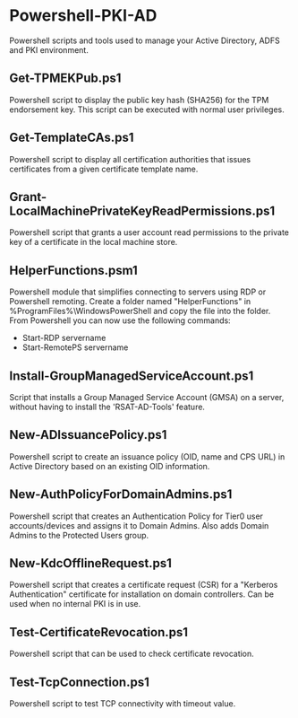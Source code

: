 # Powershell-PKI-AD
Powershell scripts and tools used to manage your Active Directory, ADFS and PKI environment.

## Get-TPMEKPub.ps1
Powershell script to display the public key hash (SHA256) for the TPM endorsement key. This script can be executed with normal user privileges.

## Get-TemplateCAs.ps1
Powershell script to display all certification authorities that issues certificates from a given certificate template name.

## Grant-LocalMachinePrivateKeyReadPermissions.ps1
Powershell script that grants a user account read permissions to the private key of a certificate in the local machine store.

## HelperFunctions.psm1
Powershell module that simplifies connecting to servers using RDP or Powershell remoting. Create a folder named "HelperFunctions" in %ProgramFiles%\WindowsPowerShell and copy the file into the folder. From Powershell you can now use the following commands:
- Start-RDP servername
- Start-RemotePS servername

## Install-GroupManagedServiceAccount.ps1
Script that installs a Group Managed Service Account (GMSA) on a server, without having to install the 'RSAT-AD-Tools' feature.

## New-ADIssuancePolicy.ps1
Powershell script to create an issuance policy (OID, name and CPS URL) in Active Directory based on an existing OID information.

## New-AuthPolicyForDomainAdmins.ps1
Powershell script that creates an Authentication Policy for Tier0 user accounts/devices and assigns it to Domain Admins. Also adds Domain Admins to the Protected Users group.

## New-KdcOfflineRequest.ps1
Powershell script that creates a certificate request (CSR) for a "Kerberos Authentication" certificate for installation on domain controllers. Can be used when no internal PKI is in use.

## Test-CertificateRevocation.ps1
Powershell script that can be used to check certificate revocation.

## Test-TcpConnection.ps1
Powershell script to test TCP connectivity with timeout value.
